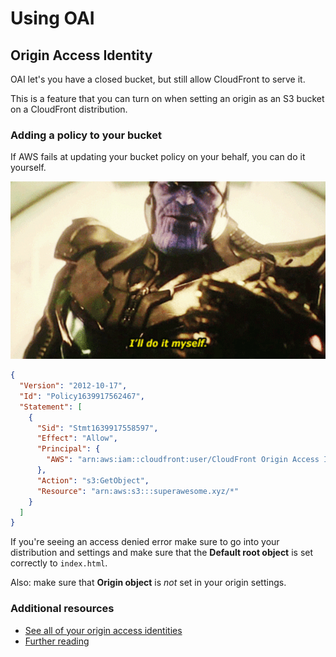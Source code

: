 # Using OAI

## Origin Access Identity

OAI let's you have a closed bucket, but still allow CloudFront to serve it.

This is a feature that you can turn on when setting an origin as an S3 bucket on a CloudFront distribution.

### Adding a policy to your bucket

If AWS fails at updating your bucket policy on your behalf, you can do it yourself.

![thanos-do-it-myself.png](Attachments/thanos-do-it-myself.png)

```json
{
  "Version": "2012-10-17",
  "Id": "Policy1639917562467",
  "Statement": [
    {
      "Sid": "Stmt1639917558597",
      "Effect": "Allow",
      "Principal": {
        "AWS": "arn:aws:iam::cloudfront:user/CloudFront Origin Access Identity EP6AJZA5FKG3P"
      },
      "Action": "s3:GetObject",
      "Resource": "arn:aws:s3:::superawesome.xyz/*"
    }
  ]
}
```

If you're seeing an access denied error make sure to go into your distribution and settings and make sure that the **Default root object** is set correctly to `index.html`.

Also: make sure that **Origin object** is _not_ set in your origin settings.

### Additional resources

- [See all of your origin access identities](https://console.aws.amazon.com/cloudfront/v3/home#/oai)
- [Further reading](https://docs.aws.amazon.com/AmazonCloudFront/latest/DeveloperGuide/private-content-restricting-access-to-s3.html)

